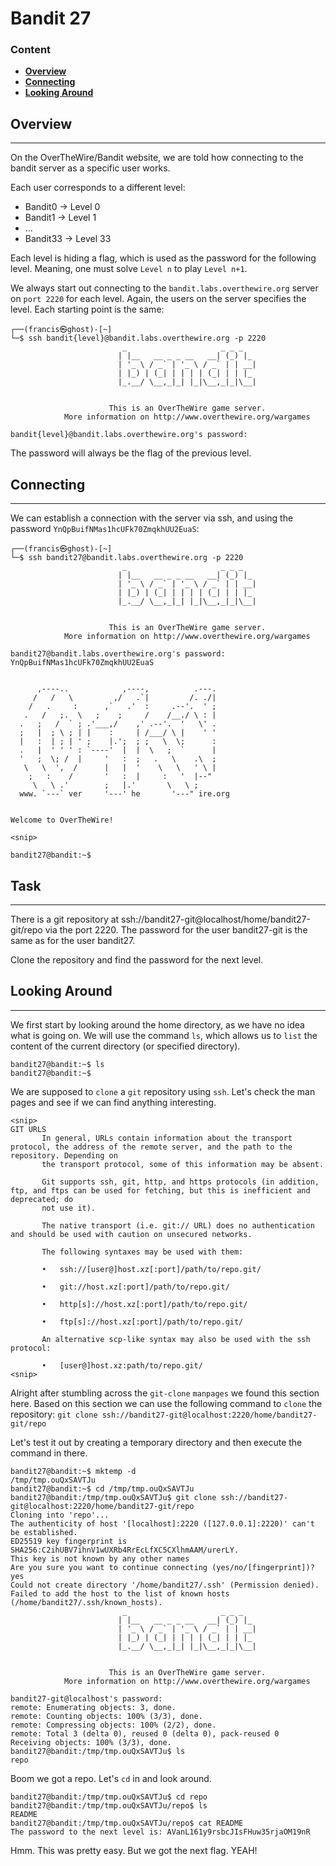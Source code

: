 # Bandit 27

### Content
- **[Overview](#Overview)**
- **[Connecting](#Connecting)**
- **[Looking Around](#Looking-Around)**


## Overview

-----------------
On the OverTheWire/Bandit website, we are told how connecting to the bandit server as a specific user works.

Each user corresponds to a different level:
- Bandit0 -> Level 0
- Bandit1 -> Level 1
- ...
- Bandit33 -> Level 33

Each level is hiding a flag, which is used as the password for the following level. Meaning, one must solve `Level n` to play `Level n+1`.

We always start out connecting to the `bandit.labs.overthewire.org` server on `port 2220` for each level.
Again, the users on the server specifies the level. Each starting point is the same:

``` commandline
┌──(francis㉿ghost)-[~]
└─$ ssh bandit{level}@bandit.labs.overthewire.org -p 2220
                         _                     _ _ _   
                        | |__   __ _ _ __   __| (_) |_ 
                        | '_ \ / _` | '_ \ / _` | | __|
                        | |_) | (_| | | | | (_| | | |_ 
                        |_.__/ \__,_|_| |_|\__,_|_|\__|
                                                       

                      This is an OverTheWire game server. 
            More information on http://www.overthewire.org/wargames

bandit{level}@bandit.labs.overthewire.org's password: 
```

The password will always be the flag of the previous level.


## Connecting

--------------

We can establish a connection with the server via ssh, and using the password `YnQpBuifNMas1hcUFk70ZmqkhUU2EuaS`:

``` commandline
┌──(francis㉿ghost)-[~]
└─$ ssh bandit27@bandit.labs.overthewire.org -p 2220
                         _                     _ _ _   
                        | |__   __ _ _ __   __| (_) |_ 
                        | '_ \ / _` | '_ \ / _` | | __|
                        | |_) | (_| | | | | (_| | | |_ 
                        |_.__/ \__,_|_| |_|\__,_|_|\__|
                                                       

                      This is an OverTheWire game server. 
            More information on http://www.overthewire.org/wargames

bandit27@bandit.labs.overthewire.org's password: YnQpBuifNMas1hcUFk70ZmqkhUU2EuaS


      ,----..            ,----,          .---.
     /   /   \         ,/   .`|         /. ./|
    /   .     :      ,`   .'  :     .--'.  ' ;
   .   /   ;.  \   ;    ;     /    /__./ \ : |
  .   ;   /  ` ; .'___,/    ,' .--'.  '   \' .
  ;   |  ; \ ; | |    :     | /___/ \ |    ' '
  |   :  | ; | ' ;    |.';  ; ;   \  \;      :
  .   |  ' ' ' : `----'  |  |  \   ;  `      |
  '   ;  \; /  |     '   :  ;   .   \    .\  ;
   \   \  ',  /      |   |  '    \   \   ' \ |
    ;   :    /       '   :  |     :   '  |--"
     \   \ .'        ;   |.'       \   \ ;
  www. `---` ver     '---' he       '---" ire.org


Welcome to OverTheWire!

<snip>

bandit27@bandit:~$ 
```

## Task

--------------

There is a git repository at ssh://bandit27-git@localhost/home/bandit27-git/repo via the port 2220. 
The password for the user bandit27-git is the same as for the user bandit27.

Clone the repository and find the password for the next level.

## Looking Around

--------------
We first start by looking around the home directory, as we have no idea what is going on. We will use the command `ls`,
which allows us to `list` the content of the current directory (or specified directory).

``` text
bandit27@bandit:~$ ls
bandit27@bandit:~$
```

We are supposed to `clone` a `git` repository using `ssh`. Let's check the man pages and see if we can find anything 
interesting.

``` text
<snip>
GIT URLS
       In general, URLs contain information about the transport protocol, the address of the remote server, and the path to the repository. Depending on
       the transport protocol, some of this information may be absent.

       Git supports ssh, git, http, and https protocols (in addition, ftp, and ftps can be used for fetching, but this is inefficient and deprecated; do
       not use it).

       The native transport (i.e. git:// URL) does no authentication and should be used with caution on unsecured networks.

       The following syntaxes may be used with them:

       •   ssh://[user@]host.xz[:port]/path/to/repo.git/

       •   git://host.xz[:port]/path/to/repo.git/

       •   http[s]://host.xz[:port]/path/to/repo.git/

       •   ftp[s]://host.xz[:port]/path/to/repo.git/

       An alternative scp-like syntax may also be used with the ssh protocol:

       •   [user@]host.xz:path/to/repo.git/
<snip>
```

Alright after stumbling across the `git-clone` `manpages` we found this section here. Based on this section we can use
the following command to `clone` the repository: `git clone ssh://bandit27-git@localhost:2220/home/bandit27-git/repo`

Let's test it out by creating a temporary directory and then execute the command in there.

``` text
bandit27@bandit:~$ mktemp -d
/tmp/tmp.ouQxSAVTJu
bandit27@bandit:~$ cd /tmp/tmp.ouQxSAVTJu
bandit27@bandit:/tmp/tmp.ouQxSAVTJu$ git clone ssh://bandit27-git@localhost:2220/home/bandit27-git/repo
Cloning into 'repo'...
The authenticity of host '[localhost]:2220 ([127.0.0.1]:2220)' can't be established.
ED25519 key fingerprint is SHA256:C2ihUBV7ihnV1wUXRb4RrEcLfXC5CXlhmAAM/urerLY.
This key is not known by any other names
Are you sure you want to continue connecting (yes/no/[fingerprint])? yes
Could not create directory '/home/bandit27/.ssh' (Permission denied).
Failed to add the host to the list of known hosts (/home/bandit27/.ssh/known_hosts).
                         _                     _ _ _   
                        | |__   __ _ _ __   __| (_) |_ 
                        | '_ \ / _` | '_ \ / _` | | __|
                        | |_) | (_| | | | | (_| | | |_ 
                        |_.__/ \__,_|_| |_|\__,_|_|\__|
                                                       

                      This is an OverTheWire game server. 
            More information on http://www.overthewire.org/wargames

bandit27-git@localhost's password: 
remote: Enumerating objects: 3, done.
remote: Counting objects: 100% (3/3), done.
remote: Compressing objects: 100% (2/2), done.
remote: Total 3 (delta 0), reused 0 (delta 0), pack-reused 0
Receiving objects: 100% (3/3), done.
bandit27@bandit:/tmp/tmp.ouQxSAVTJu$ ls
repo
```

Boom we got a repo. Let's `cd` in and look around.

``` text
bandit27@bandit:/tmp/tmp.ouQxSAVTJu$ cd repo
bandit27@bandit:/tmp/tmp.ouQxSAVTJu/repo$ ls
README
bandit27@bandit:/tmp/tmp.ouQxSAVTJu/repo$ cat README
The password to the next level is: AVanL161y9rsbcJIsFHuw35rjaOM19nR
```

Hmm. This was pretty easy. But we got the next flag. YEAH!





